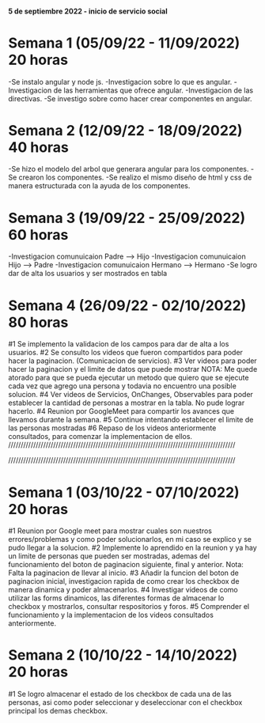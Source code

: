 #### 5 de septiembre 2022 - inicio de servicio social

# Semana 1 (05/09/22 - 11/09/2022) 20 horas
-Se instalo angular y node js.
-Investigacion sobre lo que es angular.
-Investigacion de las herramientas que ofrece angular.
-Investigacion de las directivas.
-Se investigo sobre como hacer crear componentes en angular.
# Semana 2 (12/09/22 - 18/09/2022) 40 horas
-Se hizo el modelo del arbol que generara angular para los componentes.
-Se crearon los componentes.
-Se realizo el mismo diseño de html y css de manera estructurada con la ayuda de los componentes.
# Semana 3 (19/09/22 - 25/09/2022) 60 horas
-Investigacion comunuicaion Padre --> Hijo
-Investigacion comunuicaion Hijo --> Padre
-Investigacion comunuicaion Hermano --> Hermano
-Se logro dar de alta los usuarios y ser mostrados en tabla
# Semana 4 (26/09/22 - 02/10/2022) 80 horas
#1 Se implemento la validacion de los campos para dar de alta a los usuarios.
#2 Se consulto los videos que fueron compartidos para poder hacer la paginacion. (Comunicacion de servicios).
#3 Ver videos para poder hacer la paginacion y el limite de datos que puede mostrar
NOTA: Me quede atorado para que se pueda ejecutar un metodo que quiero que se ejecute cada vez que agrego una 
persona y todavia no encuentro una posible solucion.
#4 Ver videos de Servicios, OnChanges, Observables para poder establecer la cantidad de personas a mostrar en la tabla.
No pude lograr hacerlo.
#4 Reunion por GoogleMeet para compartir los avances que llevamos durante la semana.
#5 Continue intentando  establecer el limite de las personas mostradas
#6 Repaso de los videos anteriormente consultados, para comenzar la implementacion de ellos.
///////////////////////////////////////////////////////////////////////////////////////////

///////////////////////////////////////////////////////////////////////////////////////////
# Semana 1 (03/10/22 - 07/10/2022) 20 horas
#1 Reunion por Google meet para mostrar cuales son nuestros errores/problemas y como poder solucionarlos, en mi caso se explico y se pudo llegar a la solucion.
#2 Implemente lo aprendido en la reunion y ya hay un limite de personas que pueden ser mostradas, ademas del funcionamiento del boton de paginacion siguiente, final y anterior. Nota: Falta la paginacion de llevar al inicio.
#3 Añadir la funcion del boton de paginacion inicial, investigacion rapida de como crear los checkbox de manera dinamica y poder almacenarlos.
#4 Investigar videos de como utilizar las forms dinamicos, las diferentes formas de almacenar lo checkbox y mostrarlos, consultar respositorios y foros.
#5 Comprender el funcionamiento y la implementacion de los videos consultados anteriormente.

# Semana 2 (10/10/22 - 14/10/2022) 20 horas
#1 Se logro almacenar el estado de los checkbox de cada una de las personas, asi como poder seleccionar y deseleccionar con el checkbox principal los demas checkbox.

